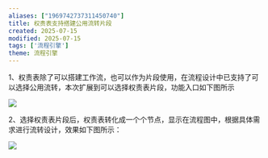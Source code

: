 ```yaml
---
aliases: ["1969742737311450740"]
title: 权责表支持搭建公用流转片段
created: 2025-07-15
modified: 2025-07-15
tags: ['流程引擎']
theme: 流程引擎
---
```


1、权责表除了可以搭建工作流，也可以作为片段使用，在流程设计中已支持了可以选择公用流转，本次扩展到可以选择权责表片段，功能入口如下图所示

![](https://myhelpdoc.oss-cn-heyuan.aliyuncs.com/mdimages/6b9cc858404b11d9afebdaae94a5f827.jpg)

2、选择权责表片段后，权责表转化成一个个节点，显示在流程图中，根据具体需求进行流转设计，效果如下图所示：

![](https://myhelpdoc.oss-cn-heyuan.aliyuncs.com/mdimages/61d62a3d8d51fced15405de8c75f01c8.jpg)

